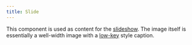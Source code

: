 ```yaml
---
title: Slide
---
```

This component is used as content for the [slideshow](/?p=components-slideshow). The image itself is essentially a well-width image with a [low-key](/?p=molecules-caption-low-key) style caption. 
